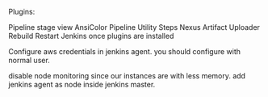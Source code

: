 Plugins:

Pipeline stage view
AnsiColor
Pipeline Utility Steps
Nexus Artifact Uploader
Rebuild
Restart Jenkins once plugins are installed

Configure aws credentials in jenkins agent. you should configure with normal user.

disable node monitoring since our instances are with less memory. add jenkins agent as node inside jenkins master.